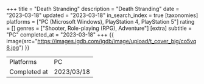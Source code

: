+++
title = "Death Stranding"
description = "Death Stranding"
date = "2023-03-18"
updated = "2023-03-18"
in_search_index = true
[taxonomies]
platforms = ["PC (Microsoft Windows), PlayStation 4, PlayStation 5"]
rating = []
genres = ["Shooter, Role-playing (RPG), Adventure"]
[extra]
subtitle = "PC"
completed_at = "2023-03-18"
+++
{{ image(src="https://images.igdb.com/igdb/image/upload/t_cover_big/co5vq8.jpg") }}

|              |            |
| ------------ | ---------- |
| Platforms    | PC |
| Completed at | 2023/03/18 |

